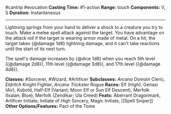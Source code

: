 #cantrip #evocation
**Casting Time:** #1-action
**Range:** touch
**Components:** V, S
**Duration:** Instantaneous

---

Lightning springs from your hand to deliver a shock to a creature you try to touch. Make a melee spell attack against the target. You have advantage on the attack roll if the target is wearing armor made of metal. On a hit, the target takes {@damage 1d8} lightning damage, and it can't take reactions until the start of its next turn.

The spell's damage increases by {@dice 1d8} when you reach 5th level ({@damage 2d8}), 11th level ({@damage 3d8}), and 17th level ({@damage 4d8}).


**Classes:** #Sorcerer, #Wizard, #Artificer
**Subclasses:** *Arcana Domain* Cleric, *Eldritch Knight* Fighter, *Arcane Trickster* Rogue
**Races:** Elf (High), Genasi (Air), Kobold, Half-Elf (Variant; Moon Elf or Sun Elf Descent), Merfolk (Ixalan; Blue), Merfolk (Zendikar; Ula Creed)
**Feats:** Aberrant Dragonmark, Artificer Initiate, Initiate of High Sorcery, Magic Initiate, [[Spell Sniper]]
**Other Options/Features:** Pact of the Tome
